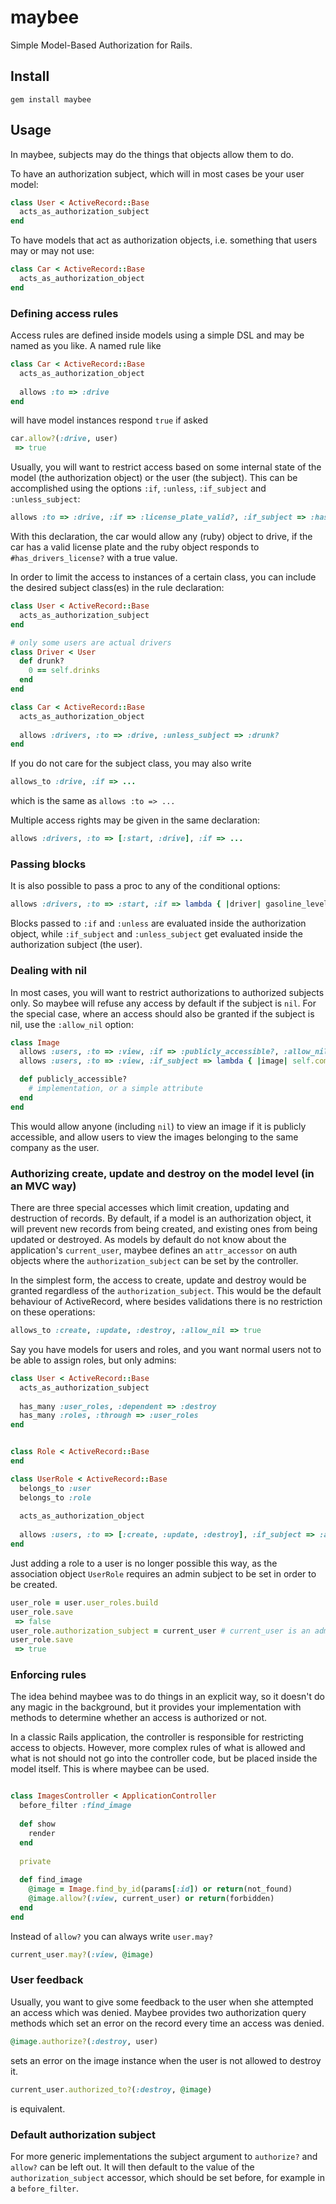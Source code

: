 # maybee

Simple Model-Based Authorization for Rails.

## Install
```
gem install maybee
```

## Usage

In maybee, subjects may do the things that objects allow them to do.

To have an authorization subject, which will in most cases be your user model:

```ruby
class User < ActiveRecord::Base
  acts_as_authorization_subject
end
```
To have models that act as authorization objects, i.e. something that users may or may not use:

```ruby
class Car < ActiveRecord::Base
  acts_as_authorization_object
end
```

### Defining access rules

Access rules are defined inside models using a simple DSL and may be named as you like. A named rule like

```ruby
class Car < ActiveRecord::Base
  acts_as_authorization_object
  
  allows :to => :drive
end
```
will have model instances respond `true` if asked

```ruby
car.allow?(:drive, user)
 => true
```

Usually, you will want to restrict access based on some internal state of the model (the authorization object) or the user (the subject). This can be accomplished using the options `:if`, `:unless`, `:if_subject` and `:unless_subject`:

```ruby
allows :to => :drive, :if => :license_plate_valid?, :if_subject => :has_drivers_license?
```

With this declaration, the car would allow any (ruby) object to drive, if the car has a valid license plate and the ruby object responds to `#has_drivers_license?` with a true value. 

In order to limit the access to instances of a certain class, you can include the desired subject class(es) in the rule declaration:

```ruby
class User < ActiveRecord::Base
  acts_as_authorization_subject
end

# only some users are actual drivers
class Driver < User
  def drunk?
    0 == self.drinks
  end
end

class Car < ActiveRecord::Base
  acts_as_authorization_object
  
  allows :drivers, :to => :drive, :unless_subject => :drunk?
end
```

If you do not care for the subject class, you may also write

```ruby
allows_to :drive, :if => ...
```

which is the same as `allows :to => ...`

Multiple access rights may be given in the same declaration:

```ruby
allows :drivers, :to => [:start, :drive], :if => ...
```


### Passing blocks

It is also possible to pass a proc to any of the conditional options:

```ruby
allows :drivers, :to => :start, :if => lambda { |driver| gasoline_level > 0 }
```

Blocks passed to `:if` and `:unless` are evaluated inside the authorization object, while `:if_subject` and `:unless_subject` get evaluated inside the authorization subject (the user).


### Dealing with nil

In most cases, you will want to restrict authorizations to authorized subjects only. So maybee will refuse any access by default if the subject is `nil`. For the special case, where an access should also be granted if the subject is nil, use the `:allow_nil` option:

```ruby
class Image
  allows :users, :to => :view, :if => :publicly_accessible?, :allow_nil => true
  allows :users, :to => :view, :if_subject => lambda { |image| self.company_id == image.company_id }

  def publicly_accessible?
    # implementation, or a simple attribute
  end
end
```

This would allow anyone (including `nil`) to view an image if it is publicly accessible, and allow users to view the images belonging to the same company as the user.

### Authorizing create, update and destroy on the model level (in an MVC way)

There are three special accesses which limit creation, updating and destruction of records. By default, if a model is an authorization object, it will prevent new records from being created, and existing ones from being updated or destroyed. As models by default do not know about the application's `current_user`, maybee defines an `attr_accessor` on auth objects where the `authorization_subject` can be set by the controller.

In the simplest form, the access to create, update and destroy would be granted regardless of the `authorization_subject`. This would be the default behaviour of ActiveRecord, where besides validations there is no restriction on these operations:

```ruby
allows_to :create, :update, :destroy, :allow_nil => true
```

Say you have models for users and roles, and you want normal users not to be able to assign roles, but only admins:

```ruby
class User < ActiveRecord::Base
  acts_as_authorization_subject
  
  has_many :user_roles, :dependent => :destroy
  has_many :roles, :through => :user_roles
end


class Role < ActiveRecord::Base
end

class UserRole < ActiveRecord::Base
  belongs_to :user
  belongs_to :role
  
  acts_as_authorization_object
  
  allows :users, :to => [:create, :update, :destroy], :if_subject => :admin?
end
```

Just adding a role to a user is no longer possible this way, as the association object `UserRole` requires an admin subject to be set in order to be created.

```ruby
user_role = user.user_roles.build
user_role.save
 => false
user_role.authorization_subject = current_user # current_user is an admin
user_role.save
 => true
```

### Enforcing rules

The idea behind maybee was to do things in an explicit way, so it doesn't do any magic in the background, but it provides your implementation with methods to determine whether an access is authorized or not.

In a classic Rails application, the controller is responsible for restricting access to objects. However, more complex rules of what is allowed and what is not should not go into the controller code, but be placed inside the model itself. This is where maybee can be used.

```ruby

class ImagesController < ApplicationController
  before_filter :find_image
  
  def show
    render
  end
  
  private
  
  def find_image
    @image = Image.find_by_id(params[:id]) or return(not_found)
    @image.allow?(:view, current_user) or return(forbidden)
  end
end
```

Instead of `allow?` you can always write `user.may?`

```ruby
current_user.may?(:view, @image)
```

### User feedback

Usually, you want to give some feedback to the user when she attempted an access which was denied. Maybee provides two authorization query methods which set an error on the record every time an access was denied.

```ruby
@image.authorize?(:destroy, user)
```
sets an error on the image instance when the user is not allowed to destroy it.

```ruby
current_user.authorized_to?(:destroy, @image)
```

is equivalent.

### Default authorization subject

For more generic implementations the subject argument to `authorize?` and `allow?` can be left out. It will then default to the value of the `authorization_subject` accessor, which should be set before, for example in a `before_filter`.
